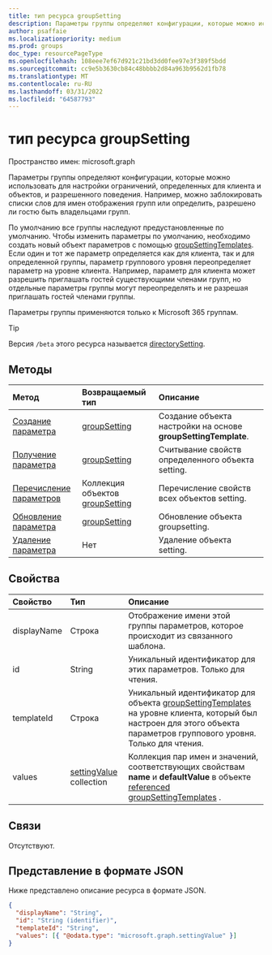 ```yaml
---
title: тип ресурса groupSetting
description: Параметры группы определяют конфигурации, которые можно использовать для настройки ограничений, определенных для клиента и объектов, и разрешенного поведения. Например, можно заблокировать списки слов для имен отображения групп или определить, разрешено ли гостю быть владельцами групп.
author: psaffaie
ms.localizationpriority: medium
ms.prod: groups
doc_type: resourcePageType
ms.openlocfilehash: 108eee7ef67d921c21bd3dd0fee97e3f389f5bdd
ms.sourcegitcommit: cc9e5b3630cb84c48bbbb2d84a963b9562d1fb78
ms.translationtype: MT
ms.contentlocale: ru-RU
ms.lasthandoff: 03/31/2022
ms.locfileid: "64587793"
---
```

# <a name="groupsetting-resource-type"></a>тип ресурса groupSetting

Пространство имен: microsoft.graph

Параметры группы определяют конфигурации, которые можно использовать для настройки ограничений, определенных для клиента и объектов, и разрешенного поведения. Например, можно заблокировать списки слов для имен отображения групп или определить, разрешено ли гостю быть владельцами групп.

По умолчанию все группы наследуют предустановленные по умолчанию. Чтобы изменить параметры по умолчанию, необходимо создать новый объект параметров с помощью [groupSettingTemplates](groupsettingtemplate.md). Если один и тот же параметр определяется как для клиента, так и для определенной группы, параметр группового уровня переопределяет параметр на уровне клиента. Например, параметр для клиента может разрешить приглашать гостей существующими членами групп, но отдельные параметры группы могут переопределять и не разрешая приглашать гостей членами группы.

Параметры группы применяются только к Microsoft 365 группам.

> [!TIP]
> Версия `/beta` этого ресурса называется [directorySetting](/graph/api/resources/directorysetting?view=graph-rest-beta&preserve-view=true).

## <a name="methods"></a>Методы

| Метод                                          | Возвращаемый тип                                | Описание                                                  |
| :---------------------------------------------- | :----------------------------------------- | :----------------------------------------------------------- |
| [Создание параметра](../api/group-post-settings.md) | [groupSetting](groupsetting.md)            | Создание объекта настройки на основе **groupSettingTemplate**. |
| [Получение параметра](../api/groupsetting-get.md)       | [groupSetting](groupsetting.md)            | Считывание свойств определенного объекта setting.                |
| [Перечисление параметров](../api/group-list-settings.md)  | Коллекция объектов [groupSetting](groupsetting.md) | Перечисление свойств всех объектов setting.                      |
| [Обновление параметра](../api/groupsetting-update.md) | [groupSetting](groupsetting.md)            | Обновление объекта groupsetting.                                  |
| [Удаление параметра](../api/groupsetting-delete.md) | Нет                                       | Удаление объекта setting.                                     |

## <a name="properties"></a>Свойства

| Свойство    | Тип                                       | Описание                                                                                                                                                             |
| :---------- | :----------------------------------------- | :---------------------------------------------------------------------------------------------------------------------------------------------------------------------- |
| displayName | Строка                                     | Отображение имени этой группы параметров, которое происходит из связанного шаблона.                                                                                       |
| id          | String                                     | Уникальный идентификатор для этих параметров. Только для чтения.                                                                                                                        |
| templateId  | Строка                                     | Уникальный идентификатор для объекта [groupSettingTemplates](groupsettingtemplate.md) на уровне клиента, который был настроен для этого объекта параметров группового уровня. Только для чтения.  |
| values      | [settingValue](settingvalue.md) collection | Коллекция пар имен и значений, соответствующих свойствам **name** и **defaultValue** в объекте [referenced groupSettingTemplates](groupsettingtemplate.md) . |

## <a name="relationships"></a>Связи

Отсутствуют.

## <a name="json-representation"></a>Представление в формате JSON

Ниже представлено описание ресурса в формате JSON.

<!--{
  "blockType": "resource",
  "openType": true,
  "optionalProperties": [],
  "keyProperty": "id",
  "baseType": "microsoft.graph.entity",
  "@odata.type": "microsoft.graph.groupSetting"
}-->

```json
{
  "displayName": "String",
  "id": "String (identifier)",
  "templateId": "String",
  "values": [{ "@odata.type": "microsoft.graph.settingValue" }]
}
```

<!-- uuid: 8fcb5dbc-d5aa-4681-8e31-b001d5168d79
2015-10-25 14:57:30 UTC -->
<!-- {
  "type": "#page.annotation",
  "description": "groupSetting resource",
  "keywords": "",
  "section": "documentation",
  "tocPath": ""
}-->
